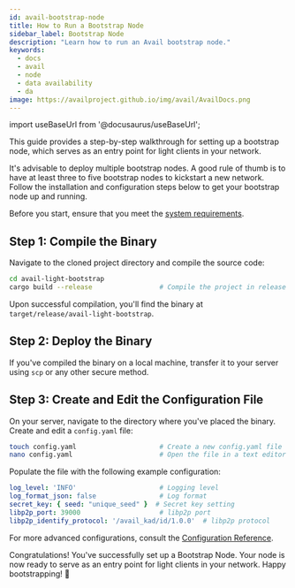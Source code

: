 ```yaml
---
id: avail-bootstrap-node
title: How to Run a Bootstrap Node
sidebar_label: Bootstrap Node
description: "Learn how to run an Avail bootstrap node."
keywords:
  - docs
  - avail
  - node
  - data availability
  - da
image: https://availproject.github.io/img/avail/AvailDocs.png
---
```

import useBaseUrl from '@docusaurus/useBaseUrl';

This guide provides a step-by-step walkthrough for setting up a bootstrap node, which serves as an entry point for light clients in your network.

It's advisable to deploy multiple bootstrap nodes. A good rule of thumb is to have at least three to five bootstrap nodes to kickstart a new network. 
Follow the installation and configuration steps below to get your bootstrap node up and running.

Before you start, ensure that you meet the [<ins>system requirements</ins>](/docs/operate/requirements.md).

## Step 1: Compile the Binary

Navigate to the cloned project directory and compile the source code:

```bash
cd avail-light-bootstrap              
cargo build --release                 # Compile the project in release mode
```

Upon successful compilation, you'll find the binary at `target/release/avail-light-bootstrap`.

## Step 2: Deploy the Binary

If you've compiled the binary on a local machine, transfer it to your server using `scp` or any other secure method.

## Step 3: Create and Edit the Configuration File

On your server, navigate to the directory where you've placed the binary. Create and edit a `config.yaml` file:

```bash
touch config.yaml                     # Create a new config.yaml file
nano config.yaml                      # Open the file in a text editor
```

Populate the file with the following example configuration:

```yaml
log_level: 'INFO'                     # Logging level
log_format_json: false                # Log format
secret_key: { seed: "unique_seed" }  # Secret key setting
libp2p_port: 39000                    # libp2p port
libp2p_identify_protocol: '/avail_kad/id/1.0.0'  # libp2p protocol
```

For more advanced configurations, consult the [Configuration Reference](https://github.com/availproject/avail-light-bootstrap#config-reference).

Congratulations! You've successfully set up a Bootstrap Node. Your node is now ready to serve as an entry point for light clients in your network. Happy bootstrapping! 🚀
